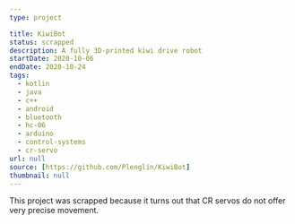 ```yaml
---
type: project

title: KiwiBot
status: scrapped
description: A fully 3D-printed kiwi drive robot
startDate: 2020-10-06
endDate: 2020-10-24
tags:
  - kotlin
  - java
  - c++
  - android
  - bluetooth
  - hc-06
  - arduino
  - control-systems
  - cr-servo
url: null
source: [https://github.com/Plenglin/KiwiBot]
thumbnail: null
---
```


This project was scrapped because it turns out that CR servos do not offer very precise movement.
